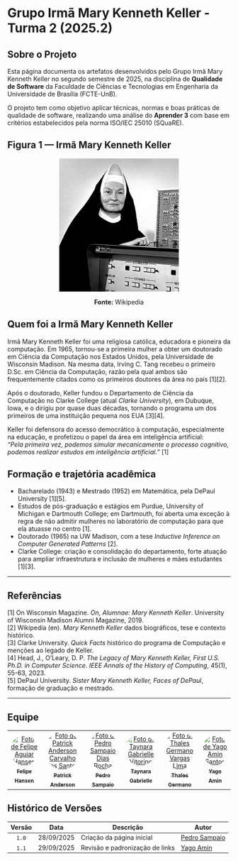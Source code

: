 # Grupo Irmã Mary Kenneth Keller - Turma 2 (2025.2)

## Sobre o Projeto

Esta página documenta os artefatos desenvolvidos pelo Grupo Irmã Mary Kenneth Keller no segundo semestre de 2025, na disciplina de **Qualidade de Software** da Faculdade de Ciências e Tecnologias em Engenharia da Universidade de Brasília (FCTE-UnB).

O projeto tem como objetivo aplicar técnicas, normas e boas práticas de qualidade de software, realizando uma análise do **Aprender 3** com base em critérios estabelecidos pela norma ISO/IEC 25010 (SQuaRE).

## Figura 1 — Irmã Mary Kenneth Keller

<div align="center">
  <img src="assets/img/mary_keller.png" alt="Irmã Mary Kenneth Keller" style="max-width: 80%; height: auto; margin-bottom: 12px;">
  <div><b>Fonte:</b> Wikipedia</div>
</div>

## Quem foi a Irmã Mary Kenneth Keller

Irmã Mary Kenneth Keller foi uma religiosa católica, educadora e pioneira da computação. Em 1965, tornou-se a primeira mulher a obter um doutorado em Ciência da Computação nos Estados Unidos, pela Universidade de Wisconsin Madison. Na mesma data, Irving C. Tang recebeu o primeiro D.Sc. em Ciência da Computação, razão pela qual ambos são frequentemente citados como os primeiros doutores da área no país [1][2].

Após o doutorado, Keller fundou o Departamento de Ciência da Computação no Clarke College (atual *Clarke University*), em Dubuque, Iowa, e o dirigiu por quase duas décadas, tornando o programa um dos primeiros de uma instituição pequena nos EUA [3][4].

Keller foi defensora do acesso democrático à computação, especialmente na educação, e profetizou o papel da área em inteligência artificial:  
*“Pela primeira vez, podemos simular mecanicamente o processo cognitivo, podemos realizar estudos em inteligência artificial.”* [1]

## Formação e trajetória acadêmica

- Bacharelado (1943) e Mestrado (1952) em Matemática, pela DePaul University [1][5].  
- Estudos de pós-graduação e estágios em Purdue, University of Michigan e Dartmouth College; em Dartmouth, foi aberta uma exceção à regra de não admitir mulheres no laboratório de computação para que ela atuasse no centro [1].  
- Doutorado (1965) na UW Madison, com a tese *Inductive Inference on Computer Generated Patterns* [2].  
- Clarke College: criação e consolidação do departamento, forte atuação para ampliar infraestrutura e inclusão de mulheres e mães estudantes [1][3].

---

## Referências

[1] On Wisconsin Magazine. *On, Alumnae: Mary Kenneth Keller*. University of Wisconsin Madison Alumni Magazine, 2019.  
[2] Wikipedia (en). *Mary Kenneth Keller* dados biográficos, tese e contexto histórico.  
[3] Clarke University. *Quick Facts* histórico do programa de Computação e menções ao legado de Keller.  
[4] Head, J., O’Leary, D. P. *The Legacy of Mary Kenneth Keller, First U.S. Ph.D. in Computer Science*. *IEEE Annals of the History of Computing*, 45(1), 55-63, 2023.  
[5] DePaul University. *Sister Mary Kenneth Keller, Faces of DePaul*, formação de graduação e mestrado.  

---

## Equipe

<table>
  <tr>
    <td align="center">
      <a href="https://github.com/Fhansen98">
        <img src="https://github.com/Fhansen98.png" width="100" height="100" style="border-radius: 50%; object-fit: cover;" alt="Foto de Felipe Aguiar Hansen"/>
        <br /><sub><b>Felipe Hansen</b></sub>
      </a>
    </td>
    <td align="center">
      <a href="https://github.com/patrickacs">
        <img src="https://github.com/patrickacs.png" width="100" height="100" style="border-radius: 50%; object-fit: cover;" alt="Foto de Patrick Anderson Carvalho dos Santos"/>
        <br /><sub><b>Patrick Anderson</b></sub>
      </a>
    </td>
    <td align="center">
      <a href="https://github.com/PedroSampaioDias">
        <img src="https://github.com/PedroSampaioDias.png" width="100" height="100" style="border-radius: 50%; object-fit: cover;" alt="Foto de Pedro Sampaio Dias Rocha"/>
        <br /><sub><b>Pedro Sampaio</b></sub>
      </a>
    </td>
    <td align="center">
      <a href="https://github.com/taybalau">
        <img src="https://github.com/taybalau.png" width="100" height="100" style="border-radius: 50%; object-fit: cover;" alt="Foto de Taynara Gabrielle Vitorino"/>
        <br /><sub><b>Taynara Gabrielle</b></sub>
      </a>
    </td>
    <td align="center">
      <a href="https://github.com/thalesgvl">
        <img src="https://github.com/thalesgvl.png" width="100" height="100" style="border-radius: 50%; object-fit: cover;" alt="Foto de Thales Germano Vargas Lima"/>
        <br /><sub><b>Thales Germano</b></sub>
      </a>
    </td>
    <td align="center">
      <a href="https://github.com/yagoas">
        <img src="https://github.com/yagoas.png" width="100" height="100" style="border-radius: 50%; object-fit: cover;" alt="Foto de Yago Amin Santos"/>
        <br /><sub><b>Yago Amin</b></sub>
      </a>
    </td>
  </tr>
</table>

## Histórico de Versões

|Versão|Data|Descrição|Autor|
|:----:|----|---------|-----|
| `1.0` | 28/09/2025 | Criação da página inicial | [Pedro Sampaio](https://github.com/PedroSampaioDias) |
| `1.1` | 29/09/2025 | Revisão e padronização de links | [Yago Amin](https://github.com/yagoas) |  
